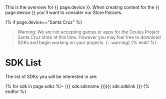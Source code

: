 This is the overview for {{ page.device }}. When creating content for the
{{ page.device }} you'll want to consider our Store Policies.

{% if page.device=="Santa Cruz" %}
> Warning: We are not accepting games or apps for the Oculus Project Santa Cruz
> store at this time. However you may feel free to download SDKs and
> begin working on your projects.
{: .warning}
{% endif %}

# SDK List

The list of SDKs you will be interested in are:

{% for sdk in page.sdks %}- [{{ sdk.sdkname }}]({{ sdk.sdklink }})
{% endfor %}

